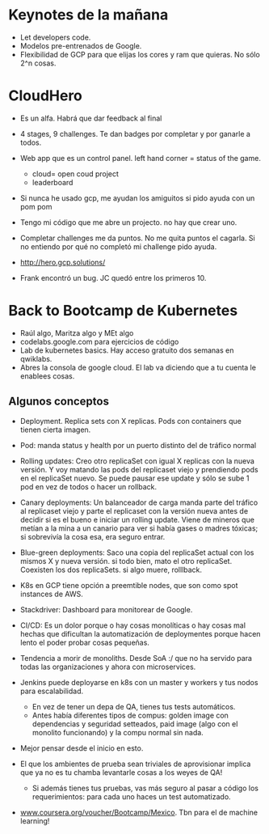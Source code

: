 Keynotes de la mañana
==================================
- Let developers code.
- Modelos pre-entrenados de Google.
- Flexibilidad de GCP para que elijas los cores y ram que quieras. No sólo 2^n cosas.



CloudHero
===========================

- Es un alfa. Habrá que dar feedback al final
- 4 stages, 9 challenges. Te dan badges por completar y por ganarle a todos.
- Web app que es un control panel. left hand corner = status of the game.
	- cloud= open coud project
	- leaderboard
- Si nunca he usado gcp, me ayudan los amiguitos si pido ayuda con un pom pom
- Tengo mi código que me abre un projecto. no hay que crear uno.
- Completar challenges me da puntos. No me quita puntos el cagarla. Si no entiendo por qué no completó mi challenge pido ayuda.

- http://hero.gcp.solutions/

- Frank encontró un bug. JC quedó entre los primeros 10. 

Back to Bootcamp de Kubernetes
=======================================

- Raúl algo, Maritza algo y MEt algo
- codelabs.google.com para ejercicios de código
- Lab de kubernetes basics. Hay acceso gratuito dos semanas en qwiklabs.
- Abres la consola de google cloud. El lab va diciendo que a tu cuenta le enablees cosas. 


Algunos conceptos
----------------------

- Deployment. Replica sets con X replicas. Pods con containers que tienen cierta imagen.
- Pod: manda status y health por un puerto distinto del de tráfico normal
- Rolling updates: Creo otro replicaSet con igual X replicas con la nueva versión. Y voy matando las pods del replicaset viejo y prendiendo
pods en el replicaSet nuevo. Se puede pausar ese update y sólo se sube 1 pod en vez de todos o hacer un rollback.
- Canary deployments: Un balanceador de carga manda parte del tráfico al replicaset viejo y parte el replicaset con la versión nueva antes 
de decidir si es el bueno e iniciar un rolling update. Viene de mineros que metían a la mina a un canario para ver si había gases o madres
tóxicas; si sobrevivía la cosa esa, era seguro entrar.
- Blue-green deployments: Saco una copia del replicaSet actual con los mismos X y nueva versión. si todo bien, mato el otro replicaSet. 
Coexisten los dos replicaSets. si algo muere, rolllback.
- K8s en GCP tiene opción a preemtible nodes, que son como spot instances de AWS.

- Stackdriver: Dashboard para monitorear de Google.

- CI/CD: Es un dolor porque o hay cosas monolíticas o hay cosas mal hechas que dificultan la automatización de deploymentes porque hacen
lento el poder probar cosas pequeñas.
- Tendencia a morir de monoliths. Desde SoA :/ que no ha servido para todas las organizaciones y ahora con microservices.
- Jenkins puede deployarse en k8s con un master y workers y tus nodos para escalabilidad.
	- En vez de tener un depa de QA, tienes tus tests automáticos.
	- Antes había diferentes tipos de compus: golden image con dependencias y seguridad setteados,  paid image (algo con el 
	monolito funcionando) y la compu normal sin nada.
- Mejor pensar desde el inicio en esto.
- El que los ambientes de prueba sean triviales de aprovisionar implica que ya no es tu chamba levantarle cosas a los weyes de QA!
	- Si además tienes tus pruebas, vas más seguro al pasar a código los requerimientos: para cada uno haces un test automatizado.

- www.coursera.org/voucher/Bootcamp/Mexico. Tbn para el de machine learning!
